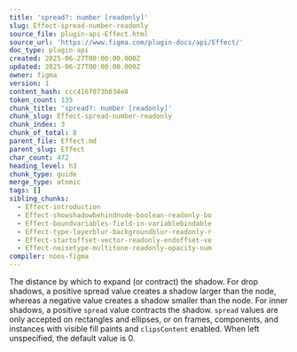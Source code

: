 ```yaml
---
title: 'spread?: number [readonly]'
slug: Effect-spread-number-readonly
source_file: plugin-api-Effect.html
source_url: 'https://www.figma.com/plugin-docs/api/Effect/'
doc_type: plugin-api
created: 2025-06-27T00:00:00.000Z
updated: 2025-06-27T00:00:00.000Z
owner: figma
version: 1
content_hash: ccc416f073b034e8
token_count: 135
chunk_title: 'spread?: number [readonly]'
chunk_slug: Effect-spread-number-readonly
chunk_index: 3
chunk_of_total: 8
parent_file: Effect.md
parent_slug: Effect
char_count: 472
heading_level: h3
chunk_type: guide
merge_type: atomic
tags: []
sibling_chunks:
  - Effect-introduction
  - Effect-showshadowbehindnode-boolean-readonly-bo
  - Effect-boundvariables-field-in-variablebindable
  - Effect-type-layerblur-backgroundblur-readonly-r
  - Effect-startoffset-vector-readonly-endoffset-ve
  - Effect-noisetype-multitone-readonly-opacity-num
compiler: noos-figma
---
```


The distance by which to expand (or contract) the shadow. For drop shadows, a positive spread value creates a shadow larger than the node, whereas a negative value creates a shadow smaller than the node. For inner shadows, a positive `spread` value contracts the shadow. `spread` values are only accepted on rectangles and ellipses, or on frames, components, and instances with visible fill paints and `clipsContent` enabled. When left unspecified, the default value is 0.
